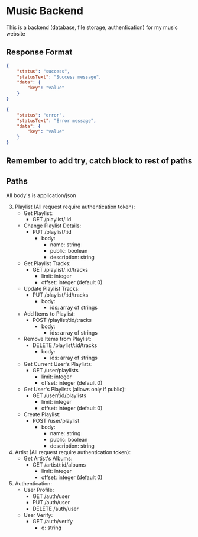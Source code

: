 # Music Backend

This is a backend (database, file storage, authentication) for my music website

## Response Format

```json
{
	"status": "success",
	"statusText": "Success message",
	"data": {
		"key": "value"
	}
}
```

```json
{
	"status": "error",
	"statusText": "Error message",
	"data": {
		"key": "value"
	}
}
```

## Remember to add try, catch block to rest of paths

## Paths

All body's is application/json

3. Playlist (All request require authentication token):
    - Get Playlist:
        - GET /playlist/:id
    - Change Playlist Details:
        - PUT /playlist/:id
            - body:
                - name: string
                - public: boolean
                - description: string
    - Get Playlist Tracks:
        - GET /playlist/:id/tracks
            - limit: integer
            - offset: integer (default 0)
    - Update Playlist Tracks:
        - PUT /playlist/:id/tracks
            - body:
                - ids: array of strings
    - Add Items to Playlist:
        - POST /playlist/:id/tracks
            - body:
                - ids: array of strings
    - Remove Items from Playlist:
        - DELETE /playlist/:id/tracks
            - body:
                - ids: array of strings
    - Get Current User's Playlists:
        - GET /user/playlists
            - limit: integer
            - offset: integer (default 0)
    - Get User's Playlists (allows only if public):
        - GET /user/:id/playlists
            - limit: integer
            - offset: integer (default 0)
    - Create Playlist:
        - POST /user/playlist
            - body:
                - name: string
                - public: boolean
                - description: string
4. Artist (All request require authentication token):
    - Get Artist's Albums:
        - GET /artist/:id/albums
            - limit: integer
            - offset: integer (default 0)
5. Authentication:
    - User Profile:
        - GET /auth/user
        - PUT /auth/user
        - DELETE /auth/user
    - User Verify:
        - GET /auth/verify
            - q: string
